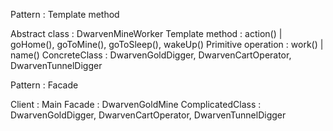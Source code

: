 Pattern : Template method

Abstract class : DwarvenMineWorker
Template method : action()   | goHome(), goToMine(), goToSleep(), wakeUp()
Primitive operation : work() | name()
ConcreteClass : DwarvenGoldDigger, DwarvenCartOperator, DwarvenTunnelDigger

Pattern : Facade 

Client : Main
Facade : DwarvenGoldMine
ComplicatedClass : DwarvenGoldDigger, DwarvenCartOperator, DwarvenTunnelDigger

